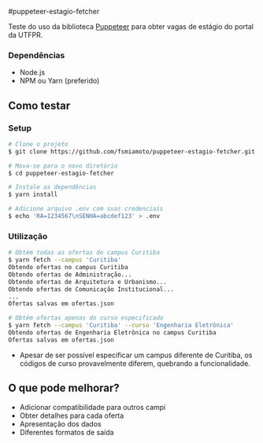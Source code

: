 #puppeteer-estagio-fetcher

Teste do uso da biblioteca [Puppeteer](https://github.com/googlechrome/puppeteer) para obter vagas de estágio do portal da UTFPR.

### Dependências
- Node.js
- NPM ou Yarn (preferido)

## Como testar
### Setup
```bash
# Clone o projeto
$ git clone https://github.com/fsmiamoto/puppeteer-estagio-fetcher.git

# Mova-se para o novo diretório
$ cd puppeteer-estagio-fetcher

# Instale as dependências
$ yarn install

# Adicione arquivo .env com suas credenciais
$ echo 'RA=1234567\nSENHA=abcdef123' > .env
```

### Utilização
```bash
# Obtém todas as ofertas do campus Curitiba
$ yarn fetch --campus 'Curitiba'
Obtendo ofertas no campus Curitiba
Obtendo ofertas de Administração...
Obtendo ofertas de Arquitetura e Urbanismo...
Obtendo ofertas de Comunicação Institucional...
...
Ofertas salvas em ofertas.json

# Obtém ofertas apenas do curso especificado
$ yarn fetch --campus 'Curitiba' --curso 'Engenharia Eletrônica'
Obtendo ofertas de Engenharia Eletrônica no campus Curitiba
Ofertas salvas em ofertas.json
```

- Apesar de ser possível especificar um campus diferente de Curitiba,
os códigos de curso provavelmente diferem, quebrando a funcionalidade.
## O que pode melhorar?
- Adicionar compatibilidade para outros campi
- Obter detalhes para cada oferta
- Apresentação dos dados
- Diferentes formatos de saída
